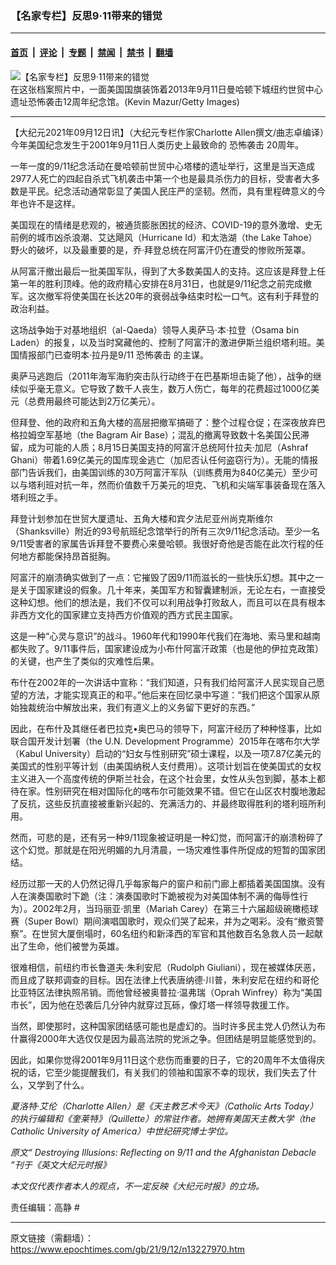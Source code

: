 ### 【名家专栏】反思9‧11带来的错觉

---

#### [首页](../../../..?n13227970) &nbsp;|&nbsp; [评论](../../../../../epoch-comment?n13227970) &nbsp;|&nbsp; [专题](../../../../../epoch-special?n13227970) &nbsp;|&nbsp; [禁闻](../../../../../epoch-news?n13227970) &nbsp;|&nbsp; [禁书](../../../../../books?n13227970) &nbsp;|&nbsp; [翻墙](https://github.com/gfw-breaker/nogfw/blob/master/README.md?n13227970)


<div><img alt="【名家专栏】反思9‧11带来的错觉" class="attachment-djy_600_400 size-djy_600_400 wp-post-image" src="https://i.epochtimes.com/assets/uploads/2021/09/id13227983-ET-Never-Forget2-1200x799-600x400.jpg"/>
<div class="caption">
 在这张档案照片中，一面美国国旗装饰着2013年9月11日曼哈顿下城纽约世贸中心遗址恐怖袭击12周年纪念馆。(Kevin Mazur/Getty Images)
</div></div><hr/><div class="post_content" id="artbody" itemprop="articleBody">
 <!-- article content begin -->
 <p>
  【大纪元2021年09月12日讯】（大纪元专栏作家Charlotte Allen撰文/曲志卓编译）今年美国纪念发生于2001年9月11日人类历史上最致命的
  <ok href="https://www.epochtimes.com/gb/tag/%E6%81%90%E6%80%96%E8%A2%AD%E5%87%BB.html">
   恐怖袭击
  </ok>
  20周年。
 </p>
 <p>
  一年一度的9/11纪念活动在曼哈顿前世贸中心塔楼的遗址举行，这里是当天造成2977人死亡的四起自杀式飞机袭击中第一个也是最具杀伤力的目标，受害者大多数是平民。纪念活动通常彰显了美国人民庄严的坚韧。然而，具有里程碑意义的今年也许不是这样。
 </p>
 <p>
  美国现在的情绪是悲观的，被通货膨胀困扰的经济、COVID-19的意外激增、史无前例的城市凶杀浪潮、艾达飓风（Hurricane Id）和太浩湖（the Lake Tahoe）野火的破坏，以及最重要的是，乔·拜登总统在阿富汗仍在遭受的惨败所笼罩。
 </p>
 <p>
  从阿富汗撤出最后一批美国军队，得到了大多数美国人的支持。这应该是拜登上任第一年的胜利顶峰。他的政府精心安排在8月31日，也就是9/11纪念之前完成撤军。这次撤军将使美国在长达20年的衰弱战争结束时松一口气。这有利于拜登的政治利益。
 </p>
 <p>
  这场战争始于对基地组织（al-Qaeda）领导人奥萨马·本·拉登（Osama bin Laden）的报复，以及当时窝藏他的、控制了阿富汗的激进伊斯兰组织塔利班。美国情报部门已查明本·拉丹是9/11
  <ok href="https://www.epochtimes.com/gb/tag/%E6%81%90%E6%80%96%E8%A2%AD%E5%87%BB.html">
   恐怖袭击
  </ok>
  的主谋。
 </p>
 <p>
  奥萨马逃跑后（2011年海军海豹突击队行动终于在巴基斯坦击毙了他），战争的继续似乎毫无意义。它导致了数千人丧生，数万人伤亡，每年的花费超过1000亿美元（总费用最终可能达到2万亿美元）。
 </p>
 <p>
  但拜登、他的政府和五角大楼的高层把撤军搞砸了：整个过程仓促；在深夜放弃巴格拉姆空军基地（the Bagram Air Base）；混乱的撤离导致数十名美国公民滞留，成为可能的人质；8月15日美国支持的阿富汗总统阿什拉夫·加尼（Ashraf Ghani）带着1.69亿美元的国库现金逃亡（加尼否认任何盗窃行为）。无能的情报部门告诉我们，由美国训练的30万阿富汗军队（训练费用为840亿美元）至少可以与塔利班对抗一年，然而价值数千万美元的坦克、飞机和尖端军事装备现在落入塔利班之手。
 </p>
 <p>
  拜登计划参加在世贸大厦遗址、五角大楼和宾夕法尼亚州尚克斯维尔（Shanksville）附近的93号航班纪念馆举行的所有三次9/11纪念活动。至少一名9/11受害者的家属告诉拜登不要费心来曼哈顿。我很好奇他是否能在此次行程的任何地方都能保持昂首挺胸。
 </p>
 <p>
  阿富汗的崩溃确实做到了一点：它摧毁了因9/11而滋长的一些快乐幻想。其中之一是关于国家建设的假象。几十年来，美国军方和智囊建制派，无论左右，一直接受这种幻想。他们的想法是，我们不仅可以利用战争打败敌人，而且可以在具有根本非西方文化的国家建立支持西方价值观的西方式民主国家。
 </p>
 <p>
  这是一种“心灵与意识”的战斗。1960年代和1990年代我们在海地、索马里和越南都失败了。9/11事件后，国家建设成为小布什阿富汗政策（也是他的伊拉克政策）的关键，也产生了类似的灾难性后果。
 </p>
 <p>
  布什在2002年的一次讲话中宣称：“我们知道，只有我们给阿富汗人民实现自己愿望的方法，才能实现真正的和平。”他后来在回忆录中写道：“我们把这个国家从原始独裁统治中解放出来，我们有道义上的义务留下更好的东西。”
 </p>
 <p>
  因此，在布什及其继任者巴拉克•奥巴马的领导下，阿富汗经历了种种怪事，比如联合国开发计划署（the U.N. Development Programme）2015年在喀布尔大学（Kabul University）启动的“妇女与性别研究”硕士课程，以及一项7.87亿美元的美国式的性别平等计划（由美国纳税人支付费用）。这项计划旨在使美国式的女权主义进入一个高度传统的伊斯兰社会，在这个社会里，女性从头包到脚，基本上都待在家。性别研究在相对国际化的喀布尔可能效果不错。但它在山区农村腹地激起了反抗，这些反抗直接被重新兴起的、充满活力的、并最终取得胜利的塔利班所利用。
 </p>
 <p>
  然而，可悲的是，还有另一种9/11现象被证明是一种幻觉，而阿富汗的崩溃粉碎了这个幻觉。那就是在阳光明媚的九月清晨，一场灾难性事件所促成的短暂的国家团结。
 </p>
 <p>
  经历过那一天的人仍然记得几乎每家每户的窗户和前门廊上都插着美国国旗。没有人在演奏国歌时下跪（注：演奏国歌时下跪被视为对美国体制不满的侮辱性行为）。2002年2月，当玛丽亚·凯里（Mariah Carey）在第三十六届超级碗橄榄球赛（Super Bowl）期间演唱国歌时，观众们哭了起来，并为之喝彩。没有“撤资警察”。在世贸大厦倒塌时，60名纽约和新泽西的军官和其他数百名急救人员一起献出了生命，他们被誉为英雄。
 </p>
 <p>
  很难相信，前纽约市长鲁道夫·朱利安尼（Rudolph Giuliani），现在被媒体厌恶，而且成了联邦调查的目标。因在法律上代表唐纳德·川普，朱利安尼在纽约和哥伦比亚特区法律执照吊销。而他曾经被奥普拉·温弗瑞（Oprah Winfrey）称为“美国市长”，因为他在恐袭后几分钟内就穿过瓦砾，像灯塔一样领导救援工作。
 </p>
 <p>
  当然，即使那时，这种国家团结感可能也是虚幻的。当时许多民主党人仍然认为布什赢得2000年大选仅仅是因为最高法院的党派之争。但团结是明显能感觉到的。
 </p>
 <p>
  因此，如果你觉得2001年9月11日这个悲伤而重要的日子，它的20周年不太值得庆祝的话，它至少能提醒我们，有关我们的领袖和国家不幸的现状，我们失去了什么，又学到了什么。
 </p>
 <p>
  <em>
   夏洛特·艾伦（Charlotte Allen）是《天主教艺术今天》（Catholic Arts Today）的执行编辑和《奎莱特》（Quillette）的常驻作者。她拥有美国天主教大学（the Catholic University of America）中世纪研究博士学位。
  </em>
 </p>
 <p>
  <em>
   原文“
   <ok href="https://www.theepochtimes.com/destroying-illusions-reflecting-on-9-11-and-the-afghanistan-debacle_3987290.html">
    Destroying Illusions: Reflecting on 9/11 and the Afghanistan Debacle
   </ok>
   ”刊于《英文大纪元时报》
  </em>
 </p>
 <p>
  <em>
   本文仅代表作者本人的观点，不一定反映《大纪元时报》的立场。
  </em>
 </p>
 <p>
  责任编辑：高静 #
 </p>
 <!-- article content end -->
 <div id="below_article_ad">
 </div>
</div>


---

原文链接（需翻墙）：https://www.epochtimes.com/gb/21/9/12/n13227970.htm